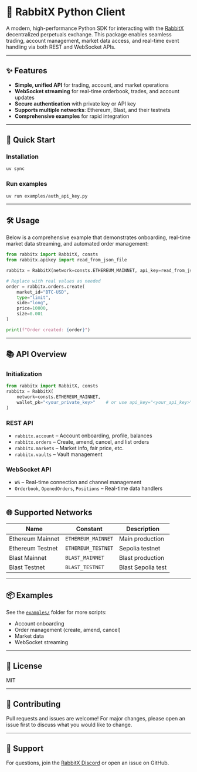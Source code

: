 # 🐇 RabbitX Python Client

A modern, high-performance Python SDK for interacting with the [RabbitX](https://rabbitx.io) decentralized perpetuals exchange. This package enables seamless trading, account management, market data access, and real-time event handling via both REST and WebSocket APIs.

---

## ✨ Features

- **Simple, unified API** for trading, account, and market operations
- **WebSocket streaming** for real-time orderbook, trades, and account updates
- **Secure authentication** with private key or API key
- **Supports multiple networks**: Ethereum, Blast, and their testnets
- **Comprehensive examples** for rapid integration

---

## 🚀 Quick Start

### Installation

```bash
uv sync
```

### Run examples

```bash
uv run examples/auth_api_key.py
```

---

## 🛠️ Usage

Below is a comprehensive example that demonstrates onboarding, real-time market data streaming, and automated order management:

```python
from rabbitx import RabbitX, consts
from rabbitx.apikey import read_from_json_file

rabbitx = RabbitX(network=consts.ETHEREUM_MAINNET, api_key=read_from_json_file('.apikey/apiKey.json'))

# Replace with real values as needed
order = rabbitx.orders.create(
    market_id="BTC-USD",
    type="limit",
    side="long",
    price=10000,
    size=0.001
)

print(f"Order created: {order}") 
```

---

## 📚 API Overview

### Initialization

```python
from rabbitx import RabbitX, consts
rabbitx = RabbitX(
    network=consts.ETHEREUM_MAINNET,
    wallet_pk="<your_private_key>"    # or use api_key="<your_api_key>"
)
```

### REST API
- `rabbitx.account` – Account onboarding, profile, balances
- `rabbitx.orders` – Create, amend, cancel, and list orders
- `rabbitx.markets` – Market info, fair price, etc.
- `rabbitx.vaults` – Vault management

### WebSocket API
- `WS` – Real-time connection and channel management
- `Orderbook`, `OpenedOrders`, `Positions` – Real-time data handlers

---

## 🌐 Supported Networks

| Name                | Constant                | Description         |
|---------------------|------------------------|---------------------|
| Ethereum Mainnet    | `ETHEREUM_MAINNET`     | Main production     |
| Ethereum Testnet    | `ETHEREUM_TESTNET`     | Sepolia testnet     |
| Blast Mainnet       | `BLAST_MAINNET`        | Blast production    |
| Blast Testnet       | `BLAST_TESTNET`        | Blast Sepolia test  |

---

## 📦 Examples

See the [`examples/`](examples/) folder for more scripts:
- Account onboarding
- Order management (create, amend, cancel)
- Market data
- WebSocket streaming

---

## 📝 License

MIT

---

## 🤝 Contributing

Pull requests and issues are welcome! For major changes, please open an issue first to discuss what you would like to change.

---

## 💬 Support

For questions, join the [RabbitX Discord](https://discord.gg/rabbitx) or open an issue on GitHub.
